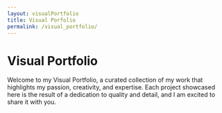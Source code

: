 ```yaml
---
layout: visualPortfolio
title: Visual Porfolio
permalink: /visual_portfolio/
---
```


# Visual Portfolio

Welcome to my Visual Portfolio, a curated collection of my work that highlights my passion, creativity, and expertise. Each project showcased here is the result of a dedication to quality and detail, and I am excited to share it with you.
